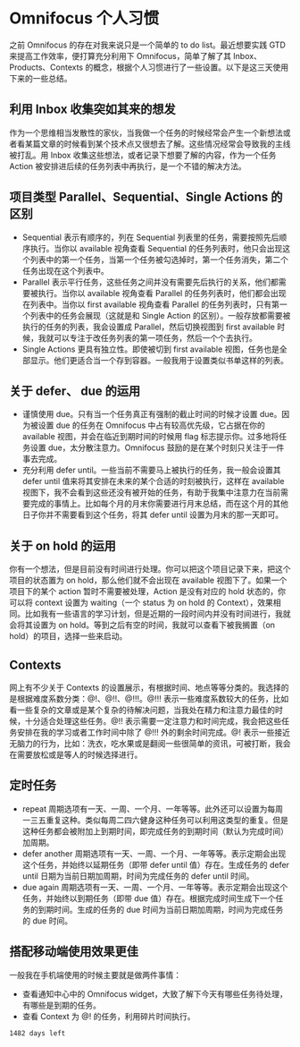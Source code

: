 # Omnifocus 个人习惯

之前 Omnifocus 的存在对我来说只是一个简单的 to do list。最近想要实践 GTD 来提高工作效率，便打算充分利用下 Omnifocus，简单了解了其 Inbox、Products、Contexts 的概念，根据个人习惯进行了一些设置。以下是这三天使用下来的一些总结。


## 利用 Inbox 收集突如其来的想发

作为一个思维相当发散性的家伙，当我做一个任务的时候经常会产生一个新想法或者看某篇文章的时候看到某个技术点又很想去了解。这些情况经常会导致我的主线被打乱。用 Inbox 收集这些想法，或者记录下想要了解的内容，作为一个任务 Action 被安排进后续的任务列表中再执行，是一个不错的解决方法。


## 项目类型 Parallel、Sequential、Single Actions 的区别

* Sequential 表示有顺序的，列在 Sequential 列表里的任务，需要按照先后顺序执行。当你以 available 视角查看 Sequential 的任务列表时，他只会出现这个列表中的第一个任务，当第一个任务被勾选掉时，第一个任务消失，第二个任务出现在这个列表中。
* Parallel 表示平行任务，这些任务之间并没有需要先后执行的关系，他们都需要被执行。当你以 available 视角查看 Parallel 的任务列表时，他们都会出现在列表中。当你以 first available 视角查看 Parallel 的任务列表时，只有第一个列表中的任务会展现（这就是和 Single Action 的区别）。一般存放都需要被执行的任务的列表，我会设置成 Parallel，然后切换视图到 first available 时候，我就可以专注于改任务列表的第一项任务，然后一个个去执行。
* Single Actions 更具有独立性。即使被切到 first available 视图，任务也是全部显示。他们更适合当一个存到容器。一般我用于设置类似书单这样的列表。


## 关于 defer、 due 的运用

* 谨慎使用 due。只有当一个任务真正有强制的截止时间的时候才设置 due。因为被设置 due 的任务在 Omnifocus 中占有较高优先级，它占据在你的 available 视图，并会在临近到期时间的时候用 flag 标志提示你。过多地将任务设置 due，太分散注意力。Omnifocus 鼓励的是在某个时刻只关注于一件事去完成。
* 充分利用 defer until。一些当前不需要马上被执行的任务，我一般会设置其 defer until 值来将其安排在未来的某个合适的时刻被执行，这样在 available 视图下，我不会看到这些还没有被开始的任务，有助于我集中注意力在当前需要完成的事情上。比如每个月的月末你需要进行月末总结，而在这个月的其他日子你并不需要看到这个任务，将其 defer until 设置为月末的那一天即可。


## 关于 on hold 的运用
你有一个想法，但是目前没有时间进行处理。你可以把这个项目记录下来，把这个项目的状态置为 on hold，那么他们就不会出现在 available 视图下了。如果一个项目下的某个 action 暂时不需要被处理，Action 是没有对应的 hold 状态的，你可以将 context 设置为 waiting（一个 status 为 on hold 的 Context），效果相同。比如我有一些语言的学习计划，但是近期的一段时间内并没有时间进行，我就会将其设置为 on hold。等到之后有空的时间，我就可以查看下被我搁置（on hold）的项目，选择一些来启动。


## Contexts
网上有不少关于 Contexts 的设置展示，有根据时间、地点等等分类的。我选择的是根据难度系数分类：@!、@!!、@!!!。@!!! 表示一些难度系数较大的任务，比如看一些复杂的文章或是某个复杂的待解决问题，当我处在精力和注意力最佳的时候，十分适合处理这些任务。@!! 表示需要一定注意力和时间完成，我会把这些任务安排在我的学习或者工作时间中除了 @!!! 外的剩余时间完成。@! 表示一些接近无脑力的行为，比如：洗衣，吃水果或是翻阅一些很简单的资讯，可被打断，我会在需要放松或是等人的时候选择进行。


## 定时任务
* repeat 周期选项有一天、一周、一个月、一年等等。此外还可以设置为每周一三五重复这种。类似每周二四六健身这种任务可以利用这类型的重复。但是这种任务都会被附加上到期时间，即完成任务的到期时间（默认为完成时间）加周期。
* defer another 周期选项有一天、一周、一个月、一年等等。表示定期会出现这个任务，并始终以延期任务（即带 defer until 值）存在。生成任务的 defer until 日期为当前日期加周期，时间为完成任务的 defer until 时间。
* due again 周期选项有一天、一周、一个月、一年等等。表示定期会出现这个任务，并始终以到期任务（即带 due 值）存在。根据完成时间生成下一个任务的到期时间。生成的任务的 due 时间为当前日期加周期，时间为完成任务的 due 时间。

## 搭配移动端使用效果更佳
一般我在手机端使用的时候主要就是做两件事情：

* 查看通知中心中的 Omnifocus widget，大致了解下今天有哪些任务待处理，有哪些是到期的任务。
* 查看 Context 为 @! 的任务，利用碎片时间执行。


`1482 days left`
